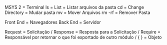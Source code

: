 MSYS 2 = Terminal
ls = List = Listar arquivos da pasta
cd = Change Directory = Mudar pasta
mv = Mover Arquivos
rm -rf = Remover Pasta

Front End = Navegadores
Back End = Servidor

Request = Solicitação / Response = Resposta para a Solicitação / Require = Responsável por retornar o que foi exportado de outro módulo / { } = Objeto


